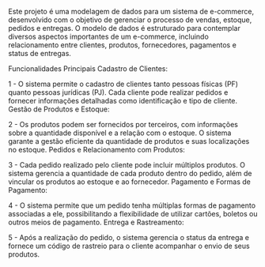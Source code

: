 Este projeto é uma modelagem de dados para um sistema de e-commerce, desenvolvido com o objetivo de gerenciar o processo de vendas, estoque, pedidos e entregas. O modelo de dados é estruturado para contemplar diversos aspectos importantes de um e-commerce, incluindo relacionamento entre clientes, produtos, fornecedores, pagamentos e status de entregas.

Funcionalidades Principais
Cadastro de Clientes:

1 - O sistema permite o cadastro de clientes tanto pessoas físicas (PF) quanto pessoas jurídicas (PJ). Cada cliente pode realizar pedidos e fornecer informações detalhadas como identificação e tipo de cliente.
Gestão de Produtos e Estoque:

2 - Os produtos podem ser fornecidos por terceiros, com informações sobre a quantidade disponível e a relação com o estoque. O sistema garante a gestão eficiente da quantidade de produtos e suas localizações no estoque.
Pedidos e Relacionamento com Produtos:

3 - Cada pedido realizado pelo cliente pode incluir múltiplos produtos. O sistema gerencia a quantidade de cada produto dentro do pedido, além de vincular os produtos ao estoque e ao fornecedor.
Pagamento e Formas de Pagamento:

4 - O sistema permite que um pedido tenha múltiplas formas de pagamento associadas a ele, possibilitando a flexibilidade de utilizar cartões, boletos ou outros meios de pagamento.
Entrega e Rastreamento:

5 - Após a realização do pedido, o sistema gerencia o status da entrega e fornece um código de rastreio para o cliente acompanhar o envio de seus produtos.
